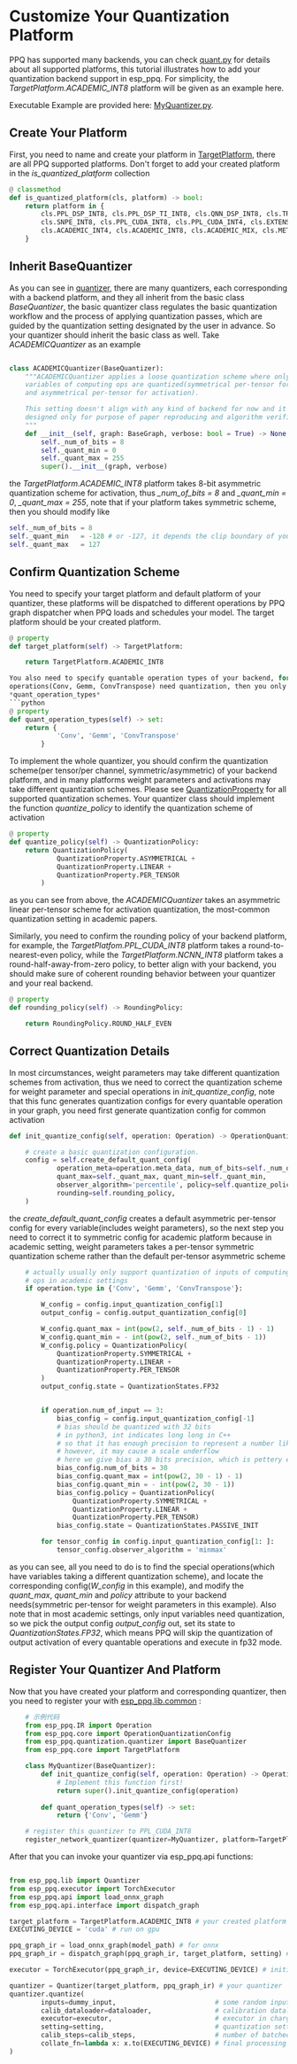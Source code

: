 # Customize Your Quantization Platform

PPQ has supported many backends, you can check [quant.py](../esp_ppq/core/quant.py) for details about all supported
platforms, this tutorial illustrates how to add your quantization backend support in esp_ppq. For simplicity,
the *TargetPlatform.ACADEMIC_INT8* platform will be given as an example here.

Executable Example are provided here: [MyQuantizer.py](https://github.com/openppl-public/ppq/blob/master/ppq/quantization/quantizer/MyQuantizer.py).

## Create Your Platform

First, you need to name and create your platform in [TargetPlatform](../esp_ppq/core/quant.py), there are
all PPQ supported platforms. Don't forget to add your created platform in the *is_quantized_platform* collection
```python
@ classmethod
def is_quantized_platform(cls, platform) -> bool:
    return platform in {
        cls.PPL_DSP_INT8, cls.PPL_DSP_TI_INT8, cls.QNN_DSP_INT8, cls.TRT_INT8, cls.NCNN_INT8, cls.NXP_INT8,
        cls.SNPE_INT8, cls.PPL_CUDA_INT8, cls.PPL_CUDA_INT4, cls.EXTENSION, cls.PPL_CUDA_MIX, cls.ORT_OOS_INT8,
        cls.ACADEMIC_INT4, cls.ACADEMIC_INT8, cls.ACADEMIC_MIX, cls.METAX_INT8_C, cls.METAX_INT8_T
    }
```

## Inherit BaseQuantizer 

As you can see in [quantizer](../esp_ppq/quantization/quantizer), there are many quantizers, each corresponding with
a backend platform, and they all inherit from the basic class *BaseQuantizer*, the basic quantizer class regulates
the basic quantization workflow and the process of applying quantization passes, which are guided by the quantization
setting designated by the user in advance. So your quantizer should inherit the basic class as well. Take *ACADEMICQuantizer*
as an example
```python

class ACADEMICQuantizer(BaseQuantizer):
    """ACADEMICQuantizer applies a loose quantization scheme where only input
    variables of computing ops are quantized(symmetrical per-tensor for weight
    and asymmetrical per-tensor for activation).

    This setting doesn't align with any kind of backend for now and it's
    designed only for purpose of paper reproducing and algorithm verification.
    """
    def __init__(self, graph: BaseGraph, verbose: bool = True) -> None:
        self._num_of_bits = 8
        self._quant_min = 0
        self._quant_max = 255
        super().__init__(graph, verbose)
```
the *TargetPlatform.ACADEMIC_INT8* platform takes 8-bit asymmetric quantization scheme for activation,  thus 
*_num_of_bits = 8* and *_quant_min = 0*, *_quant_max = 255*, note that if your platform takes symmetric scheme,
then you should modify like 
```python
self._num_of_bits = 8
self._quant_min   = -128 # or -127, it depends the clip boundary of your backend
self._quant_max   = 127 
```

## Confirm Quantization Scheme

You need to specify your target platform and default platform of your quantizer, these platforms will be dispatched
to different operations by PPQ graph dispatcher when PPQ loads and schedules your model. The target platform should
be your created platform.
```python
@ property
def target_platform(self) -> TargetPlatform:

    return TargetPlatform.ACADEMIC_INT8

You also need to specify quantable operation types of your backend, for example, in most academic settings, only computing
operations(Conv, Gemm, ConvTranspose) need quantization, then you only need to specify those quantable operation types in
*quant_operation_types*
```python
@ property
def quant_operation_types(self) -> set:
    return {
            'Conv', 'Gemm', 'ConvTranspose'
        }
```

To implement the whole quantizer, you should confirm the quantization scheme(per tensor/per channel, symmetric/asymmetric)
of your backend platform, and in many platforms weight parameters and activations may take different quantization schemes.
Please see [QuantizationProperty](https://github.com/openppl-public/ppq/tree/master/ppq/core/quant.py) for all supported quantization schemes. Your quantizer class should 
implement the function *quantize_policy* to identify the quantization scheme of activation 
```python
@ property
def quantize_policy(self) -> QuantizationPolicy:
    return QuantizationPolicy(
            QuantizationProperty.ASYMMETRICAL +
            QuantizationProperty.LINEAR +
            QuantizationProperty.PER_TENSOR
        )
```
as you can see from above, the *ACADEMICQuantizer* takes an asymmetric linear per-tensor scheme for activation quantization, the
most-common quantization setting in academic papers. 

Similarly, you need to confirm the rounding policy of your backend platform, for example, the *TargetPlatfom.PPL_CUDA_INT8* 
platform takes a round-to-nearest-even policy, while the *TargetPlatform.NCNN_INT8* platform takes a round-half-away-from-zero
policy, to better align with your backend, you should make sure of coherent rounding behavior between your quantizer
and your real backend.
```python
@ property
def rounding_policy(self) -> RoundingPolicy:

    return RoundingPolicy.ROUND_HALF_EVEN
```

## Correct Quantization Details

In most circumstances, weight parameters may take different quantization schemes from activation, thus we need to correct the quantization scheme for weight parameter and special operations in  *init_quantize_config*, note that this func generates quantization configs for every quantable operation in your graph, you need first generate quantization config for common activation
```python
def init_quantize_config(self, operation: Operation) -> OperationQuantizationConfig:

    # create a basic quantization configuration.
    config = self.create_default_quant_config(
            operation_meta=operation.meta_data, num_of_bits=self._num_of_bits,
            quant_max=self._quant_max, quant_min=self._quant_min,
            observer_algorithm='percentile', policy=self.quantize_policy,
            rounding=self.rounding_policy,
    )
```
the *create_default_quant_config* creates a default asymmetric per-tensor config for every variable(includes weight parameters), so the next step you need to correct it to symmetric config for academic platform because in academic setting, weight parameters takes a per-tensor symmetric quantization scheme rather than the default per-tensor asymmetric scheme
```python
    # actually usually only support quantization of inputs of computing
    # ops in academic settings
    if operation.type in {'Conv', 'Gemm', 'ConvTranspose'}:

        W_config = config.input_quantization_config[1]
        output_config = config.output_quantization_config[0]

        W_config.quant_max = int(pow(2, self._num_of_bits - 1) - 1)
        W_config.quant_min = - int(pow(2, self._num_of_bits - 1))
        W_config.policy = QuantizationPolicy(
            QuantizationProperty.SYMMETRICAL +
            QuantizationProperty.LINEAR +
            QuantizationProperty.PER_TENSOR
        )
        output_config.state = QuantizationStates.FP32


        if operation.num_of_input == 3:
            bias_config = config.input_quantization_config[-1]
            # bias should be quantized with 32 bits
            # in python3, int indicates long long in C++
            # so that it has enough precision to represent a number like 2^32
            # however, it may cause a scale underflow
            # here we give bias a 30 bits precision, which is pettery enough in all cases
            bias_config.num_of_bits = 30
            bias_config.quant_max = int(pow(2, 30 - 1) - 1)
            bias_config.quant_min = - int(pow(2, 30 - 1))
            bias_config.policy = QuantizationPolicy(
                QuantizationProperty.SYMMETRICAL +
                QuantizationProperty.LINEAR +
                QuantizationProperty.PER_TENSOR)
            bias_config.state = QuantizationStates.PASSIVE_INIT

        for tensor_config in config.input_quantization_config[1: ]:
            tensor_config.observer_algorithm = 'minmax'
```
as you can see, all you need to do is to find the special operations(which have variables taking a different quantization scheme),
and locate the corresponding config(*W_config* in this example), and modify the *quant_max*, *quant_min* and *policy* attribute 
to your backend needs(symmetric per-tensor for weight parameters in this example). Also note that in most academic settings, only
input variables need quantization, so we pick the output config *output_config* out, set its state to *QuantizationStates.FP32*,
which means PPQ will skip the quantization of output activation of every quantable operations and execute in fp32 mode.

## Register Your Quantizer And Platform

Now that you have created your platform and corresponding quantizer, then you need to register your with [esp_ppq.lib.common](https://github.com/openppl-public/ppq/blob/master/ppq/lib/common.py) :

```python
    # 示例代码
    from esp_ppq.IR import Operation
    from esp_ppq.core import OperationQuantizationConfig
    from esp_ppq.quantization.quantizer import BaseQuantizer
    from esp_ppq.core import TargetPlatform

    class MyQuantizer(BaseQuantizer):
        def init_quantize_config(self, operation: Operation) -> OperationQuantizationConfig:
            # Implement this function first!
            return super().init_quantize_config(operation)
        
        def quant_operation_types(self) -> set:
            return {'Conv', 'Gemm'}

    # register this quantizer to PPL_CUDA_INT8
    register_network_quantizer(quantizer=MyQuantizer, platform=TargetPlatform.PPL_CUDA_INT8)
```

After that you can invoke your quantizer via esp_ppq.api functions:

```python

from esp_ppq.lib import Quantizer
from esp_ppq.executor import TorchExecutor
from esp_ppq.api import load_onnx_graph
from esp_ppq.api.interface import dispatch_graph

target_platform = TargetPlatform.ACADEMIC_INT8 # your created platform
EXECUTING_DEVICE = 'cuda' # run on gpu

ppq_graph_ir = load_onnx_graph(model_path) # for onnx
ppq_graph_ir = dispatch_graph(ppq_graph_ir, target_platform, setting) # schedule your graph

executor = TorchExecutor(ppq_graph_ir, device=EXECUTING_DEVICE) # initialize executor

quantizer = Quantizer(target_platform, ppq_graph_ir) # your quantizer
quantizer.quantize(
        inputs=dummy_input,                         # some random input tensor, should be list or dict for multiple inputs
        calib_dataloader=dataloader,                # calibration dataloader
        executor=executor,                          # executor in charge of everywhere graph execution is needed
        setting=setting,                            # quantization setting
        calib_steps=calib_steps,                    # number of batched data needed in calibration, 8~512
        collate_fn=lambda x: x.to(EXECUTING_DEVICE) # final processing of batched data tensor
)
```
